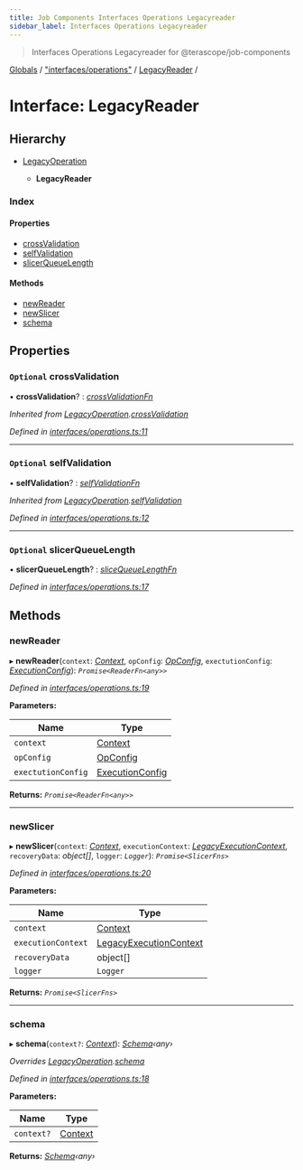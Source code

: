 ```yaml
---
title: Job Components Interfaces Operations Legacyreader
sidebar_label: Interfaces Operations Legacyreader
---
```


> Interfaces Operations Legacyreader for @terascope/job-components

[Globals](../overview.md) / ["interfaces/operations"](../modules/_interfaces_operations_.md) / [LegacyReader](_interfaces_operations_.legacyreader.md) /

# Interface: LegacyReader

## Hierarchy

* [LegacyOperation](_interfaces_operations_.legacyoperation.md)

  * **LegacyReader**

### Index

#### Properties

* [crossValidation](_interfaces_operations_.legacyreader.md#optional-crossvalidation)
* [selfValidation](_interfaces_operations_.legacyreader.md#optional-selfvalidation)
* [slicerQueueLength](_interfaces_operations_.legacyreader.md#optional-slicerqueuelength)

#### Methods

* [newReader](_interfaces_operations_.legacyreader.md#newreader)
* [newSlicer](_interfaces_operations_.legacyreader.md#newslicer)
* [schema](_interfaces_operations_.legacyreader.md#schema)

## Properties

### `Optional` crossValidation

• **crossValidation**? : *[crossValidationFn](../modules/_interfaces_operations_.md#crossvalidationfn)*

*Inherited from [LegacyOperation](_interfaces_operations_.legacyoperation.md).[crossValidation](_interfaces_operations_.legacyoperation.md#optional-crossvalidation)*

*Defined in [interfaces/operations.ts:11](https://github.com/terascope/teraslice/tree/0c8b1cfadd6cd255811e506264906c5373f2ebea/packages/job-components/interfaces/operations.ts#L11)*

___

### `Optional` selfValidation

• **selfValidation**? : *[selfValidationFn](../modules/_interfaces_operations_.md#selfvalidationfn)*

*Inherited from [LegacyOperation](_interfaces_operations_.legacyoperation.md).[selfValidation](_interfaces_operations_.legacyoperation.md#optional-selfvalidation)*

*Defined in [interfaces/operations.ts:12](https://github.com/terascope/teraslice/tree/0c8b1cfadd6cd255811e506264906c5373f2ebea/packages/job-components/interfaces/operations.ts#L12)*

___

### `Optional` slicerQueueLength

• **slicerQueueLength**? : *[sliceQueueLengthFn](../modules/_interfaces_operations_.md#slicequeuelengthfn)*

*Defined in [interfaces/operations.ts:17](https://github.com/terascope/teraslice/tree/0c8b1cfadd6cd255811e506264906c5373f2ebea/packages/job-components/interfaces/operations.ts#L17)*

## Methods

###  newReader

▸ **newReader**(`context`: *[Context](_interfaces_context_.context.md)*, `opConfig`: *[OpConfig](_interfaces_jobs_.opconfig.md)*, `exectutionConfig`: *[ExecutionConfig](_interfaces_jobs_.executionconfig.md)*): *`Promise<ReaderFn<any>>`*

*Defined in [interfaces/operations.ts:19](https://github.com/terascope/teraslice/tree/0c8b1cfadd6cd255811e506264906c5373f2ebea/packages/job-components/interfaces/operations.ts#L19)*

**Parameters:**

Name | Type |
------ | ------ |
`context` | [Context](_interfaces_context_.context.md) |
`opConfig` | [OpConfig](_interfaces_jobs_.opconfig.md) |
`exectutionConfig` | [ExecutionConfig](_interfaces_jobs_.executionconfig.md) |

**Returns:** *`Promise<ReaderFn<any>>`*

___

###  newSlicer

▸ **newSlicer**(`context`: *[Context](_interfaces_context_.context.md)*, `executionContext`: *[LegacyExecutionContext](_interfaces_jobs_.legacyexecutioncontext.md)*, `recoveryData`: *object[]*, `logger`: *`Logger`*): *`Promise<SlicerFns>`*

*Defined in [interfaces/operations.ts:20](https://github.com/terascope/teraslice/tree/0c8b1cfadd6cd255811e506264906c5373f2ebea/packages/job-components/interfaces/operations.ts#L20)*

**Parameters:**

Name | Type |
------ | ------ |
`context` | [Context](_interfaces_context_.context.md) |
`executionContext` | [LegacyExecutionContext](_interfaces_jobs_.legacyexecutioncontext.md) |
`recoveryData` | object[] |
`logger` | `Logger` |

**Returns:** *`Promise<SlicerFns>`*

___

###  schema

▸ **schema**(`context?`: *[Context](_interfaces_context_.context.md)*): *[Schema](_operations_interfaces_.operationmodule.md#schema)‹*any*›*

*Overrides [LegacyOperation](_interfaces_operations_.legacyoperation.md).[schema](_interfaces_operations_.legacyoperation.md#schema)*

*Defined in [interfaces/operations.ts:18](https://github.com/terascope/teraslice/tree/0c8b1cfadd6cd255811e506264906c5373f2ebea/packages/job-components/interfaces/operations.ts#L18)*

**Parameters:**

Name | Type |
------ | ------ |
`context?` | [Context](_interfaces_context_.context.md) |

**Returns:** *[Schema](_operations_interfaces_.operationmodule.md#schema)‹*any*›*
